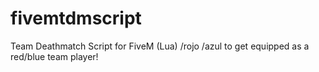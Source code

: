 # fivemtdmscript
Team Deathmatch Script for FiveM (Lua)
/rojo /azul
to get equipped as a red/blue team player!
